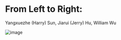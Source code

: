 From Left to Right:
==

Yangxuezhe (Harry) Sun, Jiarui (Jerry) Hu, William Wu

![image](https://github.com/user-attachments/assets/05553353-7430-433b-aa29-1bf6ad9e93b1)
